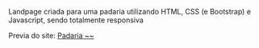 Landpage criada para uma padaria utilizando HTML, CSS (e Bootstrap) e Javascript, sendo totalmente responsiva 

Previa do site: [Padaria ~~](~)

